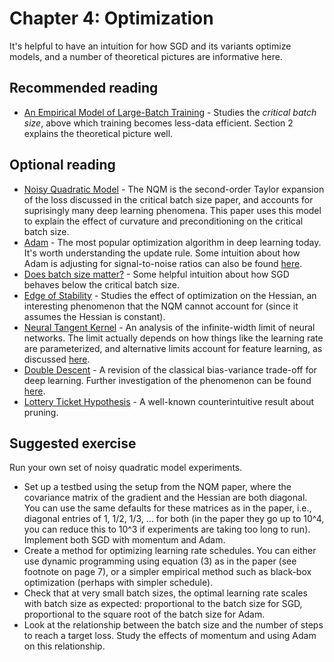 # Chapter 4: Optimization

It's helpful to have an intuition for how SGD and its variants optimize models, and a number of theoretical pictures are informative here.

## Recommended reading

- [An Empirical Model of Large-Batch Training](https://arxiv.org/abs/1812.06162) - Studies the *critical batch size*, above which training becomes less-data efficient. Section 2 explains the theoretical picture well.

## Optional reading

- [Noisy Quadratic Model](https://arxiv.org/abs/1907.04164) - The NQM is the second-order Taylor expansion of the loss discussed in the critical batch size paper, and accounts for suprisingly many deep learning phenomena. This paper uses this model to explain the effect of curvature and preconditioning on the critical batch size.
- [Adam](https://arxiv.org/abs/1412.6980) - The most popular optimization algorithm in deep learning today. It's worth understanding the update rule. Some intuition about how Adam is adjusting for signal-to-noise ratios can also be found [here](https://www.jacobh.co.uk/preconditioning_for_sgd.pdf).
- [Does batch size matter?](https://blog.janestreet.com/does-batch-size-matter/) - Some helpful intuition about how SGD behaves below the critical batch size.
- [Edge of Stability](https://arxiv.org/abs/2103.00065) - Studies the effect of optimization on the Hessian, an interesting phenomenon that the NQM cannot account for (since it assumes the Hessian is constant).
- [Neural Tangent Kernel](https://arxiv.org/abs/1806.07572) - An analysis of the infinite-width limit of neural networks. The limit actually depends on how things like the learning rate are parameterized, and alternative limits account for feature learning, as discussed [here](https://arxiv.org/abs/2003.05884).
- [Double Descent](https://openai.com/blog/deep-double-descent/) - A revision of the classical bias-variance trade-off for deep learning. Further investigation of the phenomenon can be found [here](https://arxiv.org/abs/2002.11328).
- [Lottery Ticket Hypothesis](https://arxiv.org/abs/1803.03635) - A well-known counterintuitive result about pruning.

## Suggested exercise

Run your own set of noisy quadratic model experiments.

- Set up a testbed using the setup from the NQM paper, where the covariance matrix of the gradient and the Hessian are both diagonal. You can use the same defaults for these matrices as in the paper, i.e., diagonal entries of 1, 1/2, 1/3, ... for both (in the paper they go up to 10^4, you can reduce this to 10^3 if experiments are taking too long to run). Implement both SGD with momentum and Adam.
- Create a method for optimizing learning rate schedules. You can either use dynamic programming using equation (3) as in the paper (see footnote on page 7), or a simpler empirical method such as black-box optimization (perhaps with simpler schedule).
- Check that at very small batch sizes, the optimal learning rate scales with batch size as expected: proportional to the batch size for SGD, proportional to the square root of the batch size for Adam.
- Look at the relationship between the batch size and the number of steps to reach a target loss. Study the effects of momentum and using Adam on this relationship.
